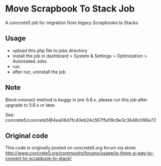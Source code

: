 # Move Scrapbook To Stack Job

A concrete5 job for migration from legacy Scrapbooks to Stacks

## Usage

* upload this php file to jobs directory
* install the job in dashboard > System & Settings > Optimization > Automated Jobs
* run
* after run, uninstall the job

## Note

Block->move() method is buggy in pre-5.6.x. please run this job after upgrade to 5.6.x or later.

See: concrete5/concrete5@4ea06d7fc40eb24c567f5d19c9e3c3648c096e72

## Original code

This code is originally posted on concrete5.org forum via skote
http://www.concrete5.org/community/forums/usage/is-there-a-way-to-convert-to-scrapbook-to-stack/
